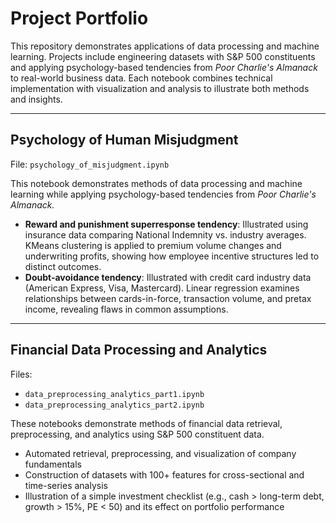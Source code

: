 # Project Portfolio
This repository demonstrates applications of data processing and machine learning. Projects include engineering datasets with S&P 500 constituents and applying psychology-based tendencies from *Poor Charlie's Almanack* to real-world business data. Each notebook combines technical implementation with visualization and analysis to illustrate both methods and insights.

---

## Psychology of Human Misjudgment
File: `psychology_of_misjudgment.ipynb`

This notebook demonstrates methods of data processing and machine learning while applying psychology-based tendencies from *Poor Charlie's Almanack.*
- **Reward and punishment superresponse tendency**: Illustrated using insurance data comparing National Indemnity vs. industry averages. KMeans clustering is applied to premium volume changes and underwriting profits, showing how employee incentive structures led to distinct outcomes.
- **Doubt-avoidance tendency**: Illustrated with credit card industry data (American Express, Visa, Mastercard). Linear regression examines relationships between cards-in-force, transaction volume, and pretax income, revealing flaws in common assumptions.

---

## Financial Data Processing and Analytics
Files:
- `data_preprocessing_analytics_part1.ipynb`
- `data_preprocessing_analytics_part2.ipynb`

These notebooks demonstrate methods of financial data retrieval, preprocessing, and analytics using S&P 500 constituent data. 
- Automated retrieval, preprocessing, and visualization of company fundamentals
- Construction of datasets with 100+ features for cross-sectional and time-series analysis
- Illustration of a simple investment checklist (e.g., cash > long-term debt, growth > 15%, PE < 50) and its effect on portfolio performance
